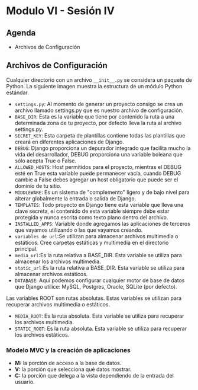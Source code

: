 # Modulo VI - Sesión IV

## Agenda

- Archivos de Configuración

## Archivos de Configuración

Cualquier directorio con un archivo `__init__.py` se considera un paquete de Python. La siguiente imagen muestra la estructura de un módulo Python estándar.

- `settings.py`: Al momento de generar un proyecto consigo se crea un archivo llamado settings.py que es nuestro archivo de configuración.
- `BASE_DIR`: Esta es la variable que tiene por contenido la ruta a una determinada zona de tu proyecto, por defecto lleva la ruta al archivo settings.py.
- `SECRET_KEY`: Esta carpeta de plantillas contiene todas las plantillas que creará en diferentes aplicaciones de Django.
- `DEBUG`: Django proporciona un depurador integrado que facilita mucho la vida del desarrollador, DEBUG proporciona una variable boleana que sólo acepta True o False.
- `ALLOWED_HOSTS`: Host permitidos para el proyecto, mientras el DEBUG esté en True esta variable puede permanecer vacía, cuando DEBUG cambie a False debes agregar un host obligatorio que puede ser el dominio de tu sitio.
- `MIDDLEWARE`: Es un sistema de "complemento" ligero y de bajo nivel para alterar globalmente la entrada o salida de Django.
- `TEMPLATES`: Todo proyecto en Django tiene esta variable que lleva una clave secreta, el contenido de esta variable siempre debe estar protegida y nunca escrita como texto plano dentro del archivo.
- `INSTALLED_APPS`: Variable donde agregamos las aplicaciones de terceros que vayamos utilizando o las que vayamos creando.
- `variables de url`:Se utilizan para almacenar archivos multimedia o estáticos. Cree carpetas estáticas y multimedia en el directorio principal.
- `media_url`:Es la ruta relativa a BASE_DIR. Esta variable se utiliza para almacenar los archivos multimedia.
- `static_url`:Es la ruta relativa a BASE_DIR. Esta variable se utiliza para almacenar archivos estáticos.
- `DATABASE`: Aquí podemos configurar cualquier motor de base de datos que Django utilice: MySQL, Postgres, Oracle, SQLite (por defecto).

Las variables ROOT son rutas absolutas. Estas variables se utilizan para recuperar archivos multimedia o estáticos.

- `MEDIA_ROOT`: Es la ruta absoluta. Esta variable se utiliza para recuperar los archivos multimedia.
- `STATIC_ROOT`: Es la ruta absoluta. Esta variable se utiliza para recuperar los archivos estáticos.

### Modelo MVC y la creación de aplicaciones

- **M:** la porción de acceso a la base de datos.
- **V:** la porción que selecciona qué datos mostrar.
- **C:** la porción que delega a la vista dependiendo de la entrada del usuario.
